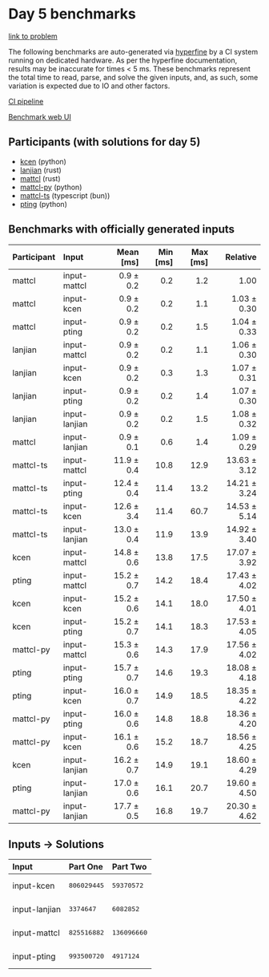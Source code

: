 # Day 5 benchmarks

[link to problem](https://adventofcode.com/2023/day/5)

The following benchmarks are auto-generated via
[hyperfine](https://github.com/sharkdp/hyperfine) by a CI system running on
dedicated hardware. As per the hyperfine documentation, results may be
inaccurate for times < 5 ms. These benchmarks represent the total time to read,
parse, and solve the given inputs, and, as such, some variation is expected due
to IO and other factors.

[CI pipeline](http://ci.papercode.net:8080/teams/main/pipelines/aoc2023)

[Benchmark web UI](https://aoc.ancalagon.black)


## Participants (with solutions for day 5)

- [kcen](https://github.com/kcen/aoc2023) (python)
- [lanjian](https://github.com/lanjian/aoc-2023) (rust)
- [mattcl](https://github.com/mattcl/aoc2023) (rust)
- [mattcl-py](https://github.com/mattcl/aoc2023-py) (python)
- [mattcl-ts](https://github.com/mattcl/aoc2023-js) (typescript (bun))
- [pting](https://github.com/pting/aoc2023) (python)


## Benchmarks with officially generated inputs

| Participant | Input | Mean [ms] | Min [ms] | Max [ms] | Relative |
|:---|:---|---:|---:|---:|---:|
| mattcl | input-mattcl | 0.9 ± 0.2 | 0.2 | 1.2 | 1.00 |
| mattcl | input-kcen | 0.9 ± 0.2 | 0.2 | 1.1 | 1.03 ± 0.30 |
| mattcl | input-pting | 0.9 ± 0.2 | 0.2 | 1.5 | 1.04 ± 0.33 |
| lanjian | input-mattcl | 0.9 ± 0.2 | 0.2 | 1.1 | 1.06 ± 0.30 |
| lanjian | input-kcen | 0.9 ± 0.2 | 0.3 | 1.3 | 1.07 ± 0.31 |
| lanjian | input-pting | 0.9 ± 0.2 | 0.2 | 1.4 | 1.07 ± 0.30 |
| lanjian | input-lanjian | 0.9 ± 0.2 | 0.2 | 1.5 | 1.08 ± 0.32 |
| mattcl | input-lanjian | 0.9 ± 0.1 | 0.6 | 1.4 | 1.09 ± 0.29 |
| mattcl-ts | input-mattcl | 11.9 ± 0.4 | 10.8 | 12.9 | 13.63 ± 3.12 |
| mattcl-ts | input-pting | 12.4 ± 0.4 | 11.4 | 13.2 | 14.21 ± 3.24 |
| mattcl-ts | input-kcen | 12.6 ± 3.4 | 11.4 | 60.7 | 14.53 ± 5.14 |
| mattcl-ts | input-lanjian | 13.0 ± 0.4 | 11.9 | 13.9 | 14.92 ± 3.40 |
| kcen | input-mattcl | 14.8 ± 0.6 | 13.8 | 17.5 | 17.07 ± 3.92 |
| pting | input-mattcl | 15.2 ± 0.7 | 14.2 | 18.4 | 17.43 ± 4.02 |
| kcen | input-kcen | 15.2 ± 0.6 | 14.1 | 18.0 | 17.50 ± 4.01 |
| kcen | input-pting | 15.2 ± 0.7 | 14.1 | 18.3 | 17.53 ± 4.05 |
| mattcl-py | input-mattcl | 15.3 ± 0.6 | 14.3 | 17.9 | 17.56 ± 4.02 |
| pting | input-pting | 15.7 ± 0.7 | 14.6 | 19.3 | 18.08 ± 4.18 |
| pting | input-kcen | 16.0 ± 0.7 | 14.9 | 18.5 | 18.35 ± 4.22 |
| mattcl-py | input-pting | 16.0 ± 0.6 | 14.8 | 18.8 | 18.36 ± 4.20 |
| mattcl-py | input-kcen | 16.1 ± 0.6 | 15.2 | 18.7 | 18.56 ± 4.25 |
| kcen | input-lanjian | 16.2 ± 0.7 | 14.9 | 19.1 | 18.60 ± 4.29 |
| pting | input-lanjian | 17.0 ± 0.6 | 16.1 | 20.7 | 19.60 ± 4.50 |
| mattcl-py | input-lanjian | 17.7 ± 0.5 | 16.8 | 19.7 | 20.30 ± 4.62 |


## Inputs -> Solutions

| Input | Part One | Part Two |
|:---|:---|:---|
|input-kcen|<pre>806029445</pre>|<pre>59370572</pre>|
|input-lanjian|<pre>3374647</pre>|<pre>6082852</pre>|
|input-mattcl|<pre>825516882</pre>|<pre>136096660</pre>|
|input-pting|<pre>993500720</pre>|<pre>4917124</pre>|
